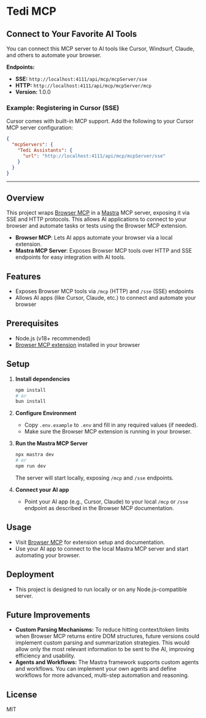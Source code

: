 # Tedi MCP

## Connect to Your Favorite AI Tools

You can connect this MCP server to AI tools like Cursor, Windsurf, Claude, and others to automate your browser.

**Endpoints:**
- **SSE:**  `http://localhost:4111/api/mcp/mcpServer/sse`
- **HTTP:** `http://localhost:4111/api/mcp/mcpServer/mcp`
- **Version:** 1.0.0

### Example: Registering in Cursor (SSE)
Cursor comes with built-in MCP support. Add the following to your Cursor MCP server configuration:

```json
{
  "mcpServers": {
    "Tedi Assistants": {
      "url": "http://localhost:4111/api/mcp/mcpServer/sse"
    }
  }
}
```

---

## Overview

This project wraps [Browser MCP](https://browsermcp.io/) in a [Mastra](https://mastra.ai/) MCP server, exposing it via SSE and HTTP protocols. This allows AI applications to connect to your browser and automate tasks or tests using the Browser MCP extension.

- **Browser MCP**: Lets AI apps automate your browser via a local extension.
- **Mastra MCP Server**: Exposes Browser MCP tools over HTTP and SSE endpoints for easy integration with AI tools.

## Features
- Exposes Browser MCP tools via `/mcp` (HTTP) and `/sse` (SSE) endpoints
- Allows AI apps (like Cursor, Claude, etc.) to connect and automate your browser

## Prerequisites
- Node.js (v18+ recommended)
- [Browser MCP extension](https://browsermcp.io/) installed in your browser

## Setup

1. **Install dependencies**
   ```sh
   npm install
   # or
   bun install
   ```

2. **Configure Environment**
   - Copy `.env.example` to `.env` and fill in any required values (if needed).
   - Make sure the Browser MCP extension is running in your browser.

3. **Run the Mastra MCP Server**
   ```sh
   npx mastra dev
   # or
   npm run dev
   ```
   The server will start locally, exposing `/mcp` and `/sse` endpoints.

4. **Connect your AI app**
   - Point your AI app (e.g., Cursor, Claude) to your local `/mcp` or `/sse` endpoint as described in the Browser MCP documentation.

## Usage
- Visit [Browser MCP](https://browsermcp.io/) for extension setup and documentation.
- Use your AI app to connect to the local Mastra MCP server and start automating your browser.

## Deployment
- This project is designed to run locally or on any Node.js-compatible server.

## Future Improvements
- **Custom Parsing Mechanisms:** To reduce hitting context/token limits when Browser MCP returns entire DOM structures, future versions could implement custom parsing and summarization strategies. This would allow only the most relevant information to be sent to the AI, improving efficiency and usability.
- **Agents and Workflows:** The Mastra framework supports custom agents and workflows. You can implement your own agents and define workflows for more advanced, multi-step automation and reasoning.

## License
MIT
